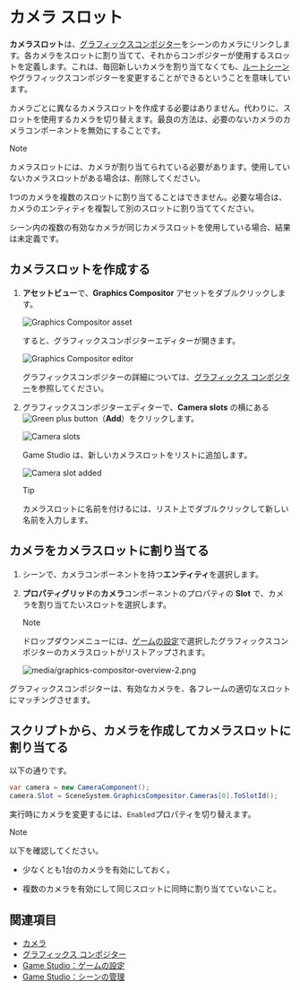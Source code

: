 # カメラ スロット
<!--
# Camera slots
-->

**カメラスロット**は、[グラフィックスコンポジター](../graphics-compositor/index.md)をシーンのカメラにリンクします。各カメラをスロットに割り当てて、それからコンポジターが使用するスロットを定義します。これは、毎回新しいカメラを割り当てなくても、[ルートシーン](../../game-studio/manage-scenes.md)やグラフィックスコンポジターを変更することができるということを意味しています。
<!--
**Camera slots** link the [graphics compositor](../graphics-compositor/index.md) to the cameras in your scene. You bind each camera to a slot, then define which slot the compositor uses. This means you can change the [root scene](../../game-studio/manage-scenes.md) or graphics compositor without having to assign new cameras each time.
-->

カメラごとに異なるカメラスロットを作成する必要はありません。代わりに、スロットを使用するカメラを切り替えます。最良の方法は、必要のないカメラのカメラコンポーネントを無効にすることです。
<!--
You don't have to create a different camera slot for each camera. Instead, you can just change which cameras use each slot. The best practice is to disable the camera components on cameras you don't need.
-->

> [!Note]
> カメラスロットには、カメラが割り当てられている必要があります。使用していないカメラスロットがある場合は、削除してください。
>
> 1つのカメラを複数のスロットに割り当てることはできません。必要な場合は、カメラのエンティティを複製して別のスロットに割り当ててください。
>
> シーン内の複数の有効なカメラが同じカメラスロットを使用している場合、結果は未定義です。

<!--
> [!Note]
> Each camera slot must have a camera assigned to it. If you have an unused camera slot, delete it.
>
> You can't assign a single camera to more than one slot. If you need to do this, duplicate the camera entity and assign it to a different slot.

> If multiple enabled cameras in your scene use the same camera slot, the result is undefined.
-->

## カメラスロットを作成する
<!--
## Create a camera slot
-->

1. **アセットビュー**で、**Graphics Compositor** アセットをダブルクリックします。

    ![Graphics Compositor asset](../graphics-compositor/media/graphics-compositor-asset.png)

    すると、グラフィックスコンポジターエディターが開きます。

    ![Graphics Compositor editor](../graphics-compositor/media/graphics-compositor-editor.png)

    グラフィックスコンポジターの詳細については、[グラフィックス コンポジター](../graphics-compositor/index.md)を参照してください。

2. グラフィックスコンポジターエディターで、**Camera slots** の横にある ![Green plus button](../../game-studio/media/green-plus-icon.png)（**Add**）をクリックします。

    ![Camera slots](../graphics-compositor/media/graphics-compositor-camera-slots.png)

    Game Studio は、新しいカメラスロットをリストに追加します。

    ![Camera slot added](../graphics-compositor/media/camera-slot-added.png)

    > [!Tip]
    > カメラスロットに名前を付けるには、リスト上でダブルクリックして新しい名前を入力します。

<!--
1. In the **Asset View** (in the bottom pane by default), double-click the **Graphics Compositor** asset.

    ![Graphics Compositor asset](../graphics-compositor/media/graphics-compositor-asset.png)

    The graphics compositor editor opens.

    ![Graphics Compositor editor](../graphics-compositor/media/graphics-compositor-editor.png)

    For more information about the graphics compositor, see the [Graphics compositor](../graphics-compositor/index.md) page.

2. In the graphics compositor editor, on the left, under **Camera slots**, click ![Green plus button](~/manual/game-studio/media/green-plus-icon.png) (**Add**).

    ![Camera slots](../graphics-compositor/media/graphics-compositor-camera-slots.png)

    Game Studio adds a new camera slot to the list:

    ![Camera slot added](../graphics-compositor/media/camera-slot-added.png)

    > [!Tip]
    > To name a camera slot, double-click it in the list and type a new name.
-->

## カメラをカメラスロットに割り当てる
<!--
## Bind a camera to a camera slot
-->

1. シーンで、カメラコンポーネントを持つ**エンティティ**を選択します。

2. **プロパティグリッド**の**カメラ**コンポーネントのプロパティの **Slot** で、カメラを割り当てたいスロットを選択します。

    > [!Note]
    > ドロップダウンメニューには、[ゲームの設定](../../game-studio/game-settings.md)で選択したグラフィックスコンポジターのカメラスロットがリストアップされます。

    ![media/graphics-compositor-overview-2.png](../graphics-compositor/media/graphics-compositor-overview-2.png)

グラフィックスコンポジターは、有効なカメラを、各フレームの適切なスロットにマッチングさせます。
<!--
The graphics compositor matches enabled cameras to their appropriate slots each frame.
-->

## スクリプトから、カメラを作成してカメラスロットに割り当てる
<!--
## Create a camera and assign a camera slot from a script
-->

以下の通りです。
<!--
Use:
-->

```cs
var camera = new CameraComponent();
camera.Slot = SceneSystem.GraphicsCompositor.Cameras[0].ToSlotId();
```

実行時にカメラを変更するには、``Enabled``プロパティを切り替えます。
<!--
To change the camera at runtime, toggle the ``Enabled`` property.
-->

> [!Note]
> 以下を確認してください。
>
> * 少なくとも1台のカメラを有効にしておく。
>
> * 複数のカメラを有効にして同じスロットに同時に割り当てていないこと。

<!--
> [!Note]
> Make sure you:
>
> * always have at least one enabled camera
>
> * don't have multiple cameras enabled and assigned to the same slot at the same time
-->

## 関連項目
<!--
## See also
-->

* [カメラ](index.md)
* [グラフィックス コンポジター](../graphics-compositor/index.md)
* [Game Studio：ゲームの設定](../../game-studio/game-settings.md)
* [Game Studio：シーンの管理](../../game-studio/manage-scenes.md)

<!--
* [Cameras](index.md)
* [Graphics compositor](../graphics-compositor/index.md)
* [Game Studio — Game settings](../../game-studio/game-settings.md)
* [Game Studio — Manage scenes](../../game-studio/manage-scenes.md)
-->
